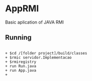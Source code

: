 # AppRMI
Basic aplication of JAVA RMI

## Running
<code>
+ $cd /[folder project]/build/classes
+ $rmic servidor.Implementacao
+ $rmiregistry
+ run Run.java
+ run App.java
+ </code>
